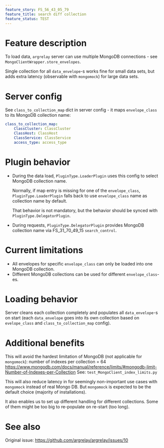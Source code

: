 ```yaml
---
feature_story: FS_56_43_05_79
feature_title: search diff collection
feature_status: TEST
---
```


# Feature description

To load data, `argrelay` server can use multiple MongoDB connections - see `MongoClientWrapper.store_envelopes`.

Single collection for all `data_envelope`-s works fine for small data sets,
but adds extra latency (observable with `mongomock`) for large data sets.

# Server config

See `class_to_collection_map` dict in server config - it maps `envelope_class` to its MongoDB collection name:

```yaml
class_to_collection_map:
    ClassCluster: ClassCluster
    ClassHost: ClassHost
    ClassService: ClassService
    access_type: access_type
```

# Plugin behavior

*   During the data load, `PluginType.LoaderPlugin` uses this config to select MongoDB collection name.

    Normally, if map entry is missing for one of the `envelope_class`,
    `PluginType.LoaderPlugin` falls back to use `envelope_class` name as collection name by default.

    That behavior is not mandatory, but the behavior should be synced with `PluginType.DelegatorPlugin`.

*   During requests, `PluginType.DelegatorPlugin` provides MongoDB collection name via FS_31_70_49_15 `search_control`.

# Current limitations

*   All envelopes for specific `envelope_class` can only be loaded into one MongoDB collection.
*   Different MongoDB collections can be used for different `envelope_class`-es.

# Loading behavior

Server cleans each collection completely and populates all `data_envelope`-s on start
(each `data_envelope` goes into its own collection based on `evelope_class` and `class_to_collection_map` config).

# Additional benefits

This will avoid the hardest limitation of MongoDB (not applicable for `mongomock`):
number of indexes per collection = 64
https://www.mongodb.com/docs/manual/reference/limits/#mongodb-limit-Number-of-Indexes-per-Collection
See: `test_MongoClient_index_limits.py`

This will also reduce latency in for seemingly non-important use cases with `mongomock` instead of real Mongo DB.
But `mongomock` is expected to be the default choice (majority of installations).

It also enables us to set up different handling for different collections.
Some of them might be too big to re-populate on re-start (too long).

# See also

Original issue: https://github.com/argrelay/argrelay/issues/10

[single_mongo_collection]: https://github.com/argrelay/argrelay/blob/f4c6a6fb9e5cb1226137c3744dd71693ae12c051/src/argrelay/mongo_data/MongoClientWrapper.py#L32
